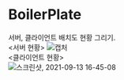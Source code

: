 # BoilerPlate

서버, 클라이언트 배치도 현황 그리기.
<br>
<서버 현황>
![캡처](https://user-images.githubusercontent.com/71261997/132992430-fa4ef3a0-ea19-4d9c-8878-c3abe67901a3.PNG)
<br>
<클라이언트 현황>
<br>
![스크린샷, 2021-09-13 16-45-08](https://user-images.githubusercontent.com/71261997/133044163-daf31290-6191-48c3-8bc0-c291c2edbb61.png)



